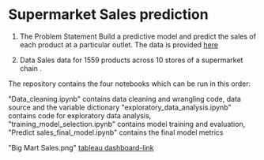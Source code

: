 # Supermarket Sales prediction


1. The Problem Statement
Build a predictive model and predict the sales of each product at a particular outlet. The data is provided [here](https://www.kaggle.com/datasets/shivan118/big-mart-sales-prediction-datasets)

2. Data
Sales data for 1559 products across 10 stores of a supermarket chain .


The repository contains the four notebooks which can be run in this order:

"Data_cleaning.ipynb" contains data cleaning and wrangling code, data source and the variable dictionary
"exploratory_data_analysis.ipynb" contains code for exploratory data analysis,
"training_model_selection.ipynb" contains model training and evaluation,
"Predict sales_final_model.ipynb" contains the final model metrics

 "Big Mart Sales.png" [tableau dashboard-link](https://public.tableau.com/views/BigMartDashboard_16861449713430/Dashboard1?:language=en-US&publish=yes&:display_count=n&:origin=viz_share_link)
